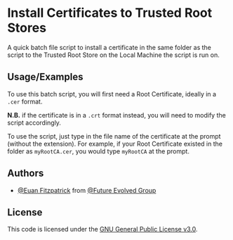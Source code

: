 # Install Certificates to Trusted Root Stores

A quick batch file script to install a certificate in the same folder as the script to the Trusted Root Store on the Local Machine the script is run on.


## Usage/Examples

To use this batch script, you will first need a Root Certificate, ideally in a `.cer` format.

**N.B.** if the certificate is in a `.crt` format instead, you will need to modify the script accordingly.

To use the script, just type in the file name of the certificate at the prompt (without the extension). For example, if your Root Certificate existed in the folder as `myRootCA.cer`, you would type `myRootCA` at the prompt.
## Authors

- [@Euan Fitzpatrick](https://www.github.com/euanfitzpatrick) from [@Future Evolved Group](https://github.com/future-evolved-group) 


## License

This code is licensed under the [GNU General Public License v3.0](https://www.gnu.org/licenses/gpl-3.0.en.html).
